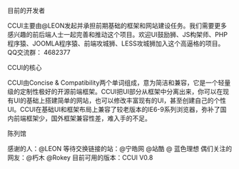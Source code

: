 目前的开发者

CCUI主要由@LEON发起并承担前期基础的框架和网站建设任务。我们需要更多感兴趣的前后端人士一起完善和推动这个项目。欢迎UI鼓励狮、JS构架师、PHP程序猿、JOOMLA程序猿、前端攻城狮、LESS攻城狮加入这个高逼格的项目。QQ交流群： 4682377

CCUI的核心

CCUI由Concise & Compatibility两个单词组成，意为简洁和兼容，它是一个轻量级的定制性极好的开源前端框架。CCUI把UI部分从框架中分离出来，你可以在现有UI的基础上搭建简单的网站，也可以修改丰富现有的UI，甚至创建自己的个性UI。CCUI在基础UI和框架布局上兼容了较老版本的IE6-9系列浏览器，弥补了国内前端框架少，国外框架兼容性差，难入手的不足。

陈列馆

感谢的人：@LEON
等待交换链接的站：@宁皓网 @站酷 @ 蓝色理想
偶们关注的网友：@朽木 @Rokey
目前可用的版本：CCUI V0.8
